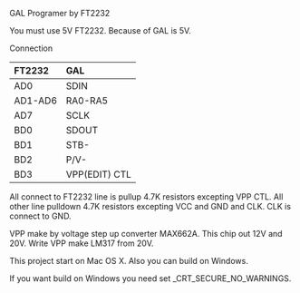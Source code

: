 GAL Programer by FT2232 

You must use 5V FT2232. Because of GAL is 5V. 

Connection 

|FT2232|GAL|
|:--|:--|
|AD0|SDIN|
|AD1-AD6|RA0-RA5|
|AD7|SCLK|
|BD0|SDOUT|
|BD1|STB-|
|BD2|P/V-|
|BD3|VPP(EDIT) CTL|

All connect to FT2232 line is pullup 4.7K resistors excepting VPP CTL.
All other line pulldown 4.7K resistors excepting VCC and GND and CLK.
CLK is connect to GND.

VPP make by voltage step up converter MAX662A. This chip out 12V and 20V. 
Write VPP make LM317 from 20V. 

This project start on Mac OS X. Also you can build on Windows. 

If you want build on Windows you need set _CRT_SECURE_NO_WARNINGS. 
